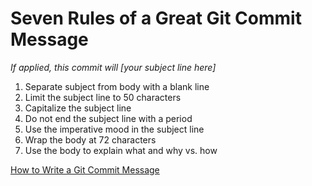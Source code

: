 # Seven Rules of a Great Git Commit Message

_If applied, this commit will [your subject line here]_

1. Separate subject from body with a blank line
2. Limit the subject line to 50 characters
3. Capitalize the subject line
4. Do not end the subject line with a period
5. Use the imperative mood in the subject line
6. Wrap the body at 72 characters
7. Use the body to explain what and why vs. how

[How to Write a Git Commit Message](https://cbea.ms/git-commit/#seven-rules)
